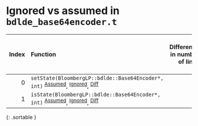 # Ignored vs assumed in `bdlde_base64encoder.t`

<script src="../sorttable.js"></script>

|   Index | Function                                                                                                                                                     |   Difference in number of lines |   Function size difference in bytes | Number of lines in assumed build   | Number of bytes in assumed build   | Number of lines in ignored build   | Number of bytes in ignored build   |
|--------:|:-------------------------------------------------------------------------------------------------------------------------------------------------------------|--------------------------------:|------------------------------------:|:-----------------------------------|:-----------------------------------|:-----------------------------------|:-----------------------------------|
|       0 | `setState(BloombergLP::bdlde::Base64Encoder*, int)` <sup>[Assumed](0.assume.s.txt)</sup>, <sup>[Ignored](0.none.s.txt)</sup>, <sup>[Diff](0.diff.html)</sup> |                               1 |                                  16 | 3,680                              | 4,215,088                          | 3,664                              | 4,215,088                          |
|       1 | `isState(BloombergLP::bdlde::Base64Encoder*, int)` <sup>[Assumed](1.assume.s.txt)</sup>, <sup>[Ignored](1.none.s.txt)</sup>, <sup>[Diff](1.diff.html)</sup>  |                              -1 |                                  16 | 7,424                              | 4,218,768                          | 7,408                              | 4,218,752                          |
{: .sortable }
